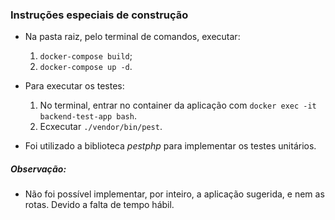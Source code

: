 ### Instruções especiais de construção
- Na pasta raiz, pelo terminal de comandos, executar:
  1. `docker-compose build`;
  2. `docker-compose up -d`.
  
- Para executar os testes:
  1. No terminal, entrar no container da aplicação com `docker exec -it backend-test-app bash`.
  2. Ecxecutar `./vendor/bin/pest`.
  
- Foi utilizado a biblioteca *pestphp* para implementar os testes unitários.

##### **Observação:**
- Não foi possível implementar, por inteiro, a aplicação sugerida, e nem as rotas. Devido a falta de tempo hábil.
